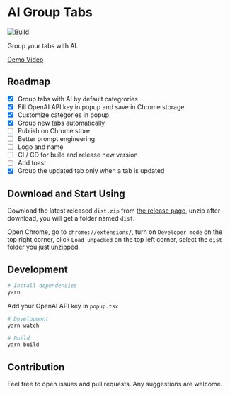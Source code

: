 # AI Group Tabs

[![Build](https://github.com/MichaelYuhe/ai-group-tabs/actions/workflows/build.yml/badge.svg)](https://github.com/MichaelYuhe/ai-group-tabs/actions/workflows/build.yml)

Group your tabs with AI.

[Demo Video](https://twitter.com/i/status/1732560960936935555)

## Roadmap

- [x] Group tabs with AI by default categrories
- [x] Fill OpenAI API key in popup and save in Chrome storage
- [x] Customize categories in popup
- [x] Group new tabs automatically
- [ ] Publish on Chrome store
- [ ] Better prompt engineering
- [ ] Logo and name
- [ ] CI / CD for build and release new version
- [ ] Add toast
- [x] Group the updated tab only when a tab is updated

## Download and Start Using

Download the latest released `dist.zip` from [the release page](https://github.com/MichaelYuhe/ai-group-tabs/releases), unzip after download, you will get a folder named `dist`. 

Open Chrome, go to `chrome://extensions/`, turn on `Developer mode` on the top right corner, click `Load unpacked` on the top left corner, select the `dist` folder you just unzipped.

## Development

```bash
# Install dependencies
yarn
```

Add your OpenAI API key in `popup.tsx`

```bash
# Development
yarn watch
```

```bash
# Build
yarn build
```

## Contribution

Feel free to open issues and pull requests. Any suggestions are welcome.
